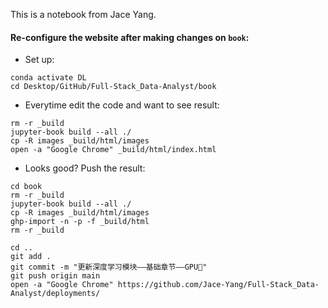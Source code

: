 This is a notebook from Jace Yang.

#### Re-configure the website after making changes on `book`:


- Set up:
```
conda activate DL
cd Desktop/GitHub/Full-Stack_Data-Analyst/book
```

- Everytime edit the code and want to see result:

```
rm -r _build
jupyter-book build --all ./
cp -R images _build/html/images
open -a "Google Chrome" _build/html/index.html
```

- Looks good? Push the result:

```
cd book
rm -r _build
jupyter-book build --all ./
cp -R images _build/html/images
ghp-import -n -p -f _build/html
rm -r _build

cd ..
git add .
git commit -m "更新深度学习模块——基础章节——GPU📒"
git push origin main
open -a "Google Chrome" https://github.com/Jace-Yang/Full-Stack_Data-Analyst/deployments/
```